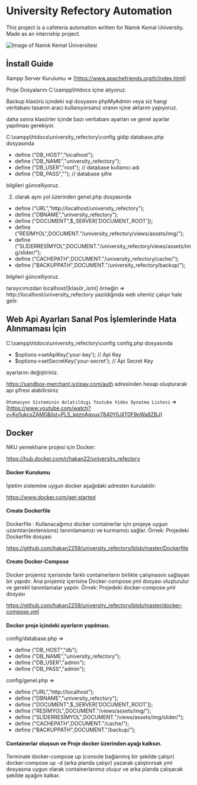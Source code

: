 # University Refectory Automation

This project is a cafeteria automation written for Namık Kemal University. Made as an internship project.

![Image of Namık Kemal Üniversitesi](https://user-images.githubusercontent.com/46871570/113907851-867ffa00-97de-11eb-8336-0c7203add888.gif)

## İnstall Guide

Xampp Server Kurulumu => [https://www.apachefriends.org/tr/index.html]

Proje Dosyalarını C:\xampp\htdocs içine atıyoruz.

Backup klasörü içindeki sql dosyasını phpMyAdmin veya siz hangi veritabanı tasarım aracı kullanıyorsanız oranın içine aktarım yapıyoruz.

daha sonra klasörler içinde bazı veritabanı ayarları ve genel ayarlar yapılması gerekiyor.

C:\xampp\htdocs\university_refectory\config gidip database.php dosyasında

- define ("DB_HOST","localhost");
- define ("DB_NAME","university_refectory");
- define ("DB_USER","root"); // database kullanıcı adı
- define ("DB_PASS",""); // database şifre

bilgileri güncelliyoruz.

2. olarak aynı yol üzerinden genel.php dosyasında

- define ("URL","http://localhost/university_refectory");
- define ("DBNAME","university_refectory");
- define ("DOCUMENT",$_SERVER['DOCUMENT_ROOT']);
- define ("RESİMYOL",DOCUMENT."/university_refectory/views/assets/img/");
- define ("SLİDERRESİMYOL",DOCUMENT."/university_refectory/views/assets/img/slider/");
- define ("CACHEPATH",DOCUMENT."/university_refectory/cache/");
- define ("BACKUPPATH",DOCUMENT."/university_refectory/backup/");

bilgileri güncelliyoruz.

tarayıcımızdan localhost/[klasör_ismi] örneğin => http://localhost/university_refectory yazıldığında web sitemiz çalışır hale gelir.

## Web Api Ayarları Sanal Pos İşlemlerinde Hata Alınmaması İçin

C:\xampp\htdocs\university_refectory\config config.php dosyasında

- $options->setApiKey('your-key'); // Api Key
- $options->setSecretKey('your-secret'); // Api Secret Key

ayarlarını değiştiriniz.

https://sandbox-merchant.iyzipay.com/auth adresinden hesap oluşturarak api şifresi alabilirsiniz



`Otomasyon Sisteminin Anlatıldıgı Youtube Video Oynatma Listesi` => [https://www.youtube.com/watch?v=Kg1ukcsZAM0&list=PLS_keznAqvux7840YlIJllT0F9pWa8ZBJ]


## Docker

NKU yemekhane projesi için Docker:

https://hub.docker.com/r/hakan22/university_refectory

#### Docker Kurulumu

İşletim sistemine uygun docker aşağıdaki adresten kurulabilir:

https://www.docker.com/get-started

#### Create Dockerfile

Dockerfile : Kullanacağımız docker containerlar için projeye uygun uzantıları(extensions) tanımlamamızı ve kurmamızı sağlar.
Örnek: Projedeki Dockerfile dosyası 

https://github.com/hakan2259/university_refectory/blob/master/Dockerfile

#### Create Docker-Compose

Docker projemiz içerisinde farklı containerların birlikte çalışmasını sağlayan bir yapıdır. Ana projemiz içerisine Docker-compose.yml dosyası oluşturulur ve gerekli tanımlamalar yapılır. Örnek: Projedeki docker-compose.yml dosyası

https://github.com/hakan2259/university_refectory/blob/master/docker-compose.yml

#### Docker proje içindeki ayarların yapılması.

config/database.php =>

- define ("DB_HOST","db");
- define ("DB_NAME","university_refectory");
- define ("DB_USER","admin");
- define ("DB_PASS","admin");

config/genel.php =>

- define ("URL","http://localhost");
- define ("DBNAME","university_refectory");
- define ("DOCUMENT",$_SERVER['DOCUMENT_ROOT']);
- define ("RESİMYOL",DOCUMENT."/views/assets/img/");
- define ("SLİDERRESİMYOL",DOCUMENT."/views/assets/img/slider/");
- define ("CACHEPATH",DOCUMENT."/cache/");
- define ("BACKUPPATH",DOCUMENT."/backup/");

#### Containerlar oluşsun ve Proje docker üzerinden ayağı kalksın.

Terminale docker-compose up (console bağlanmış bir şekilde çalışır) docker-compose up -d (arka planda çalışır) yazarak çalıştırırsak yml dosyasına uygun olarak containerlarımız oluşur ve arka planda çalışacak şekilde ayağım kalkar.







